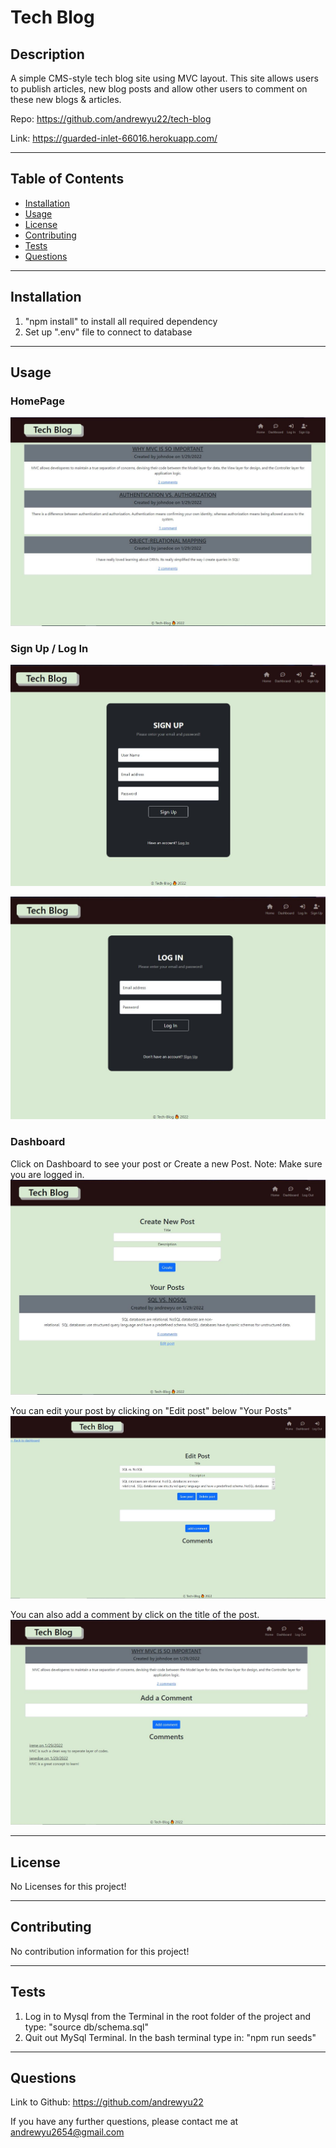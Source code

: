 # Tech Blog 

## Description 

A simple CMS-style tech blog site using MVC layout. This site allows users to publish articles, new blog posts and allow other users to comment on these new blogs & articles.

Repo: https://github.com/andrewyu22/tech-blog

Link: https://guarded-inlet-66016.herokuapp.com/

---
## Table of Contents 

* [Installation](#installation)
* [Usage](#usage)
* [License](#license)
* [Contributing](#contributing)
* [Tests](#tests)
* [Questions](#questions)

---
## Installation

1) "npm install" to install all required dependency
2) Set up ".env" file to connect to database

---
## Usage 

### HomePage
![Homepage](public/image/homepage.JPG)

### Sign Up / Log In
![Signup](public/image/signup.JPG)

![Login](public/image/login.JPG)

### Dashboard
Click on Dashboard to see your post or Create a new Post. Note: Make sure you are logged in.
![dashboard](public/image/dashboard.JPG)

You can edit your post by clicking on "Edit post" below "Your Posts"
![edit-post](public/image/edit-post.JPG)

You can also add a comment by click on the title of the post.
![comment](public/image/comments.JPG)

---
## License

No Licenses for this project!

---
## Contributing

No contribution information for this project!

---
## Tests

1) Log in to Mysql from the Terminal in the root folder of the project and type: "source db/schema.sql" 
2) Quit out MySql Terminal. In the bash terminal type in: "npm run seeds"

---
## Questions

Link to Github: https://github.com/andrewyu22

If you have any further questions, please contact me at andrewyu2654@gmail.com
